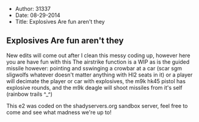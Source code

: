 - Author: 31337
- Date: 08-29-2014
- Title: Explosives Are fun aren't they

## Explosives Are fun aren't they

New edits will come out after I clean this messy coding up, however here you are have fun with this The airstrike function is a WIP as is the guided missile however: pointing and sswinging a crowbar at a car (scar sgm sligwolfs whatever doesn't matter anything with Hl2 seats in it) or a player will decimate the player or car with explosives, the m9k hk45 pistol has explosive rounds, and the m9k deagle will shoot missiles from it's self (rainbow trails ^_^)

This e2 was coded on the shadyservers.org sandbox server, feel free to come and see what madness we're up to!
